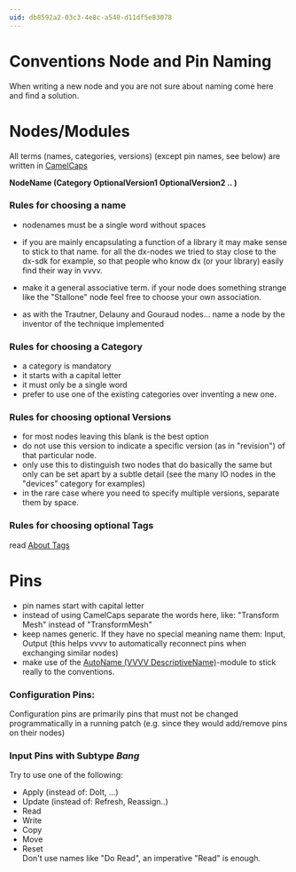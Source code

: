 ```yaml
---
uid: db8592a2-03c3-4e8c-a540-d11df5e83078
---
```


# Conventions Node and Pin Naming
When writing a new node and you are not sure about naming come here and find a solution.   

# Nodes/Modules
All terms (names, categories, versions) (except pin names, see below) are written in <a href="http://en.wikipedia.org/wiki/CamelCase" class="extURL" target="_blank">CamelCaps</a>  

**NodeName (Category OptionalVersion1 OptionalVersion2 .. )**  
	
### Rules for choosing a name
* nodenames must be a single word without spaces  

* if you are mainly encapsulating a function of a library it may make sense to stick to that name. for all the dx-nodes we tried to stay close to the dx-sdk for example, so that people who know dx (or your library) easily find their way in vvvv.  

* make it a general associative term. if your node does something strange like the "Stallone" node feel free to choose your own association.   

* as with the Trautner, Delauny and Gouraud nodes... name a node by the inventor of the technique implemented  

### Rules for choosing a Category
* a category is mandatory  
* it starts with a capital letter  
* it must only be a single word  
* prefer to use one of the existing categories over inventing a new one.  

### Rules for choosing optional Versions
* for most nodes leaving this blank is the best option  
* do not use this version to indicate a specific version (as in "revision") of that particular node.  
* only use this to distinguish two nodes that do basically the same but only can be set apart by a subtle detail (see the many IO nodes in the "devices" category for examples)  
* in the rare case where you need to specify multiple versions, separate them by space.  


### Rules for choosing optional Tags
read [About Tags](xref:9ba99c9e-2f8c-4987-a028-95bd35b88ec9)  

# Pins 
* pin names start with capital letter   
* instead of using CamelCaps separate the words here, like: "Transform Mesh" instead of "TransformMesh"  
* keep names generic. If they have no special meaning name them: Input, Output (this helps vvvv to automatically reconnect pins when exchanging similar nodes)  
* make use of the [AutoName (VVVV DescriptiveName)](https://vvvv.org/tiki-download_file.php?fileId=1783")-module to stick really to the conventions.  

### Configuration Pins:
Configuration pins are primarily pins that must not be changed programmatically in a running patch (e.g. since they would add/remove pins on their nodes)  

### Input Pins with Subtype *Bang*
Try to use one of the following:  
* Apply (instead of: DoIt, ...)  
* Update (instead of: Refresh, Reassign..)  
* Read  
* Write  
* Copy  
* Move  
* Reset   
Don't use names like "Do Read", an imperative "Read" is enough. 